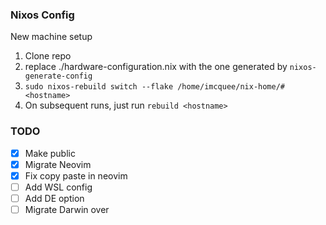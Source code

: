 ### Nixos Config

New machine setup

1. Clone repo
2. replace ./hardware-configuration.nix with the one generated by `nixos-generate-config`
3. ```sudo nixos-rebuild switch --flake /home/imcquee/nix-home/#<hostname>```
4. On subsequent runs, just run `rebuild <hostname>`

### TODO

- [x] Make public
- [x] Migrate Neovim
- [x] Fix copy paste in neovim
- [ ] Add WSL config
- [ ] Add DE option
- [ ] Migrate Darwin over
